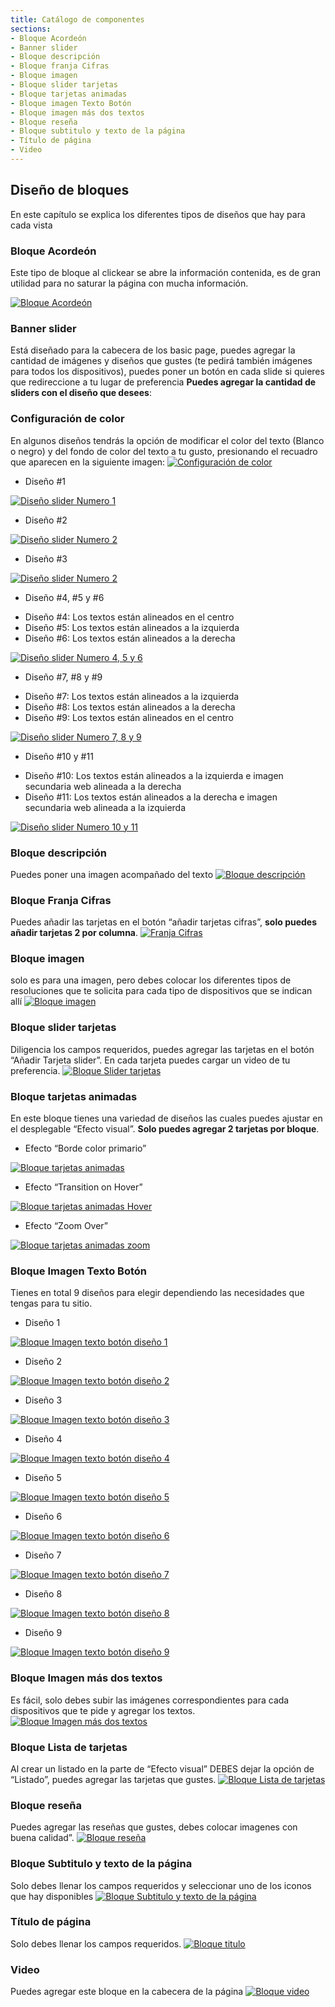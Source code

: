 ```yaml
---
title: Catálogo de componentes
sections:
- Bloque Acordeón
- Banner slider
- Bloque descripción
- Bloque franja Cifras
- Bloque imagen
- Bloque slider tarjetas
- Bloque tarjetas animadas
- Bloque imagen Texto Botón
- Bloque imagen más dos textos
- Bloque reseña
- Bloque subtitulo y texto de la página
- Título de página
- Video
---
```


## Diseño de bloques
En este capítulo se explica los diferentes tipos de diseños que hay para cada vista 

### **Bloque Acordeón**

Este tipo de bloque al clickear se abre la información contenida, es de gran utilidad para no saturar la página con mucha información.

<a href="assets/images/basic/acordeon.gif" data-magnify="gallery">
    <img class="img-responsive rounded" src="assets/images/basic/acordeon.gif" alt="Bloque Acordeón" />
</a>

### **Banner slider**

Está diseñado para la cabecera de los basic page, puedes agregar la cantidad de imágenes y diseños que gustes (te pedirá también imágenes para todos los dispositivos), puedes poner un botón en cada slide si quieres que redireccione a tu lugar de preferencia **Puedes agregar la cantidad de sliders con el diseño que desees**:

### **Configuración de color**

En algunos diseños tendrás la opción de modificar el color del texto (Blanco o negro) y del fondo de color del texto a tu gusto, presionando el recuadro que aparecen en la siguiente imagen: 
<a href="assets/images/basic/carrusel/color.jpg" data-magnify="gallery" >
    <img class="img-responsive rounded" src="assets/images/basic/carrusel/color.jpg" alt="Configuración de color" />
</a>

* Diseño #1

<a href="assets/images/basic/carrusel/1.jpg" data-magnify="gallery" >
    <img class="img-responsive rounded" src="assets/images/basic/carrusel/1.jpg" alt="Diseño slider Numero 1" />
</a>

* Diseño #2
<a href="assets/images/basic/carrusel/2.jpg" data-magnify="gallery" >
    <img class="img-responsive rounded" src="assets/images/basic/carrusel/2.jpg" alt="Diseño slider Numero 2" />
</a>

* Diseño #3
<a href="assets/images/basic/carrusel/3.jpg" data-magnify="gallery" >
    <img class="img-responsive rounded" src="assets/images/basic/carrusel/3.jpg" alt="Diseño slider Numero 2" />
</a>

* Diseño #4, #5 y #6
<ul>
  <li>Diseño #4: Los textos están alineados en el centro</li>
  <li>Diseño #5: Los textos están alineados a la izquierda</li>
  <li>Diseño #6: Los textos están alineados a la derecha</li>
</ul>
<a href="assets/images/basic/carrusel/4-5-6.jpg" data-magnify="gallery" >
    <img class="img-responsive rounded" src="assets/images/basic/carrusel/4-5-6.jpg" alt="Diseño slider Numero 4, 5 y 6" />
</a>

* Diseño #7, #8 y #9
<ul>
  <li>Diseño #7: Los textos están alineados a la izquierda</li>
  <li>Diseño #8: Los textos están alineados a la derecha</li>
  <li>Diseño #9: Los textos están alineados en el centro</li>
</ul>
<a href="assets/images/basic/carrusel/7-8-9.jpg" data-magnify="gallery" >
    <img class="img-responsive rounded" src="assets/images/basic/carrusel/7-8-9.jpg" alt="Diseño slider Numero 7, 8 y 9" />
</a>

* Diseño #10 y #11
<ul>
  <li>Diseño #10: Los textos están alineados a la izquierda e imagen secundaria web alineada a la derecha</li>
  <li>Diseño #11: Los textos están alineados a la derecha e imagen secundaria web alineada a la izquierda</li>
</ul>
<a href="assets/images/basic/carrusel/10-11.jpg" data-magnify="gallery" >
    <img class="img-responsive rounded" src="assets/images/basic/carrusel/7-8-9.jpg" alt="Diseño slider Numero 10 y 11" />
</a>

### **Bloque descripción**

Puedes poner una imagen acompañado del texto
<a href="assets/images/basic/bloque_descripcion.jpg" data-magnify="gallery">
    <img class="img-responsive rounded" src="assets/images/basic/bloque_descripcion.jpg" alt="Bloque descripción" />
</a>

### **Bloque Franja Cifras**

Puedes añadir las tarjetas en el botón “añadir tarjetas cifras”, **solo puedes añadir tarjetas 2 por columna**.
<a href="assets/images/basic/bloque_cifras.JPG" data-magnify="gallery">
    <img class="img-responsive rounded" src="assets/images/basic/bloque_cifras.JPG" alt="Franja Cifras" />
</a>

### **Bloque imagen**

solo es para una imagen, pero debes colocar los diferentes tipos de resoluciones que te solicita para cada tipo de dispositivos que se indican allí
<a href="assets/images/basic/bloque_imagen.jpg" data-magnify="gallery">
    <img class="img-responsive rounded" src="assets/images/basic/bloque_imagen.jpg" alt="Bloque imagen" />
</a>

### **Bloque slider tarjetas**

Diligencia los campos requeridos, puedes agregar las tarjetas en el botón “Añadir Tarjeta slider”. En cada tarjeta puedes cargar un video de tu preferencia.
<a href="assets/images/basic/bloque_tarjetas.jpg" data-magnify="gallery">
    <img class="img-responsive rounded" src="assets/images/basic/bloque_tarjetas.jpg" alt="Bloque Slider tarjetas" />
</a>

### **Bloque tarjetas animadas**

En este bloque tienes una variedad de diseños las cuales puedes ajustar en el desplegable “Efecto visual”. **Solo puedes agregar 2 tarjetas por bloque**.

* Efecto “Borde color primario”
<a href="assets/images/basic/bloque_animadas1.jpg" data-magnify="gallery">
    <img class="img-responsive rounded" src="assets/images/basic/bloque_animadas1.jpg" alt="Bloque tarjetas animadas" />
</a>

* Efecto “Transition on Hover”
<a href="assets/images/basic/bloque_animadas2.gif" data-magnify="gallery">
    <img class="img-responsive rounded" src="assets/images/basic/bloque_animadas2.gif" alt="Bloque tarjetas animadas Hover" />
</a>

* Efecto “Zoom Over”
<a href="assets/images/basic/bloque_animadas3.gif" data-magnify="gallery">
    <img class="img-responsive rounded" src="assets/images/basic/bloque_animadas3.gif" alt="Bloque tarjetas animadas zoom" />
</a>

### **Bloque Imagen Texto Botón**

Tienes en total 9 diseños para elegir dependiendo las necesidades que tengas para tu sitio. 

* Diseño 1 
<a href="assets/images/basic/diseno_1.jpg" data-magnify="gallery">
    <img class="img-responsive rounded" src="assets/images/basic/diseno_1.jpg" alt="Bloque Imagen texto botón diseño 1" />
</a>

* Diseño 2 
<a href="assets/images/basic/diseno_2.jpg" data-magnify="gallery">
    <img class="img-responsive rounded" src="assets/images/basic/diseno_2.jpg" alt="Bloque Imagen texto botón diseño 2" />
</a>

* Diseño 3 
<a href="assets/images/basic/diseno_3.jpg" data-magnify="gallery">
    <img class="img-responsive rounded" src="assets/images/basic/diseno_3.jpg" alt="Bloque Imagen texto botón diseño 3" />
</a>

* Diseño 4 
<a href="assets/images/basic/diseno_4.jpg" data-magnify="gallery">
    <img class="img-responsive rounded" src="assets/images/basic/diseno_4.jpg" alt="Bloque Imagen texto botón diseño 4" />
</a>

* Diseño 5 
<a href="assets/images/basic/diseno_5.jpg" data-magnify="gallery">
    <img class="img-responsive rounded" src="assets/images/basic/diseno_5.jpg" alt="Bloque Imagen texto botón diseño 5" />
</a>

* Diseño 6
<a href="assets/images/basic/diseno_6.jpg" data-magnify="gallery">
    <img class="img-responsive rounded" src="assets/images/basic/diseno_6.jpg" alt="Bloque Imagen texto botón diseño 6" />
</a>

* Diseño 7 
<a href="assets/images/basic/imagen_texto_boton_2.jpg" data-magnify="gallery">
    <img class="img-responsive rounded" src="assets/images/basic/imagen_texto_boton_2.jpg" alt="Bloque Imagen texto botón diseño 7" />
</a>

* Diseño 8
<a href="assets/images/basic/imagen_texto_boton_4.jpg" data-magnify="gallery">
    <img class="img-responsive rounded" src="assets/images/basic/imagen_texto_boton_4.jpg" alt="Bloque Imagen texto botón diseño 8" />
</a>

* Diseño 9
<a href="assets/images/basic/imagen_texto_boton_1.gif" data-magnify="gallery">
    <img class="img-responsive rounded" src="assets/images/basic/imagen_texto_boton_1.gif" alt="Bloque Imagen texto botón diseño 9" />
</a>


### **Bloque Imagen más dos textos**

Es fácil, solo debes subir las imágenes correspondientes para cada dispositivos que te pide y agregar los textos.
<a href="assets/images/basic/bloque_imagen_textos.jpg" data-magnify="gallery">
    <img class="img-responsive rounded" src="assets/images/basic/bloque_imagen_textos.jpg" alt="Bloque Imagen más dos textos" />
</a>

### **Bloque Lista de tarjetas**

Al crear un listado en la parte de “Efecto visual” DEBES dejar la opción de “Listado”, puedes agregar las tarjetas que gustes.
<a href="assets/images/basic/bloque_lista_tarjetas.jpg" data-magnify="gallery">
    <img class="img-responsive rounded" src="assets/images/basic/bloque_lista_tarjetas.jpg" alt="Bloque Lista de tarjetas" />
</a>

### **Bloque reseña**

Puedes agregar las reseñas que gustes, debes colocar imagenes con buena calidad”.
<a href="assets/images/basic/bloque_resena.gif" data-magnify="gallery">
    <img class="img-responsive rounded" src="assets/images/basic/bloque_resena.gif" alt="Bloque reseña" />
</a>

### **Bloque Subtitulo y texto de la página**

Solo debes llenar los campos requeridos y seleccionar uno de los iconos que hay disponibles
<a href="assets/images/basic/bloque_subtitulo.jpg" data-magnify="gallery">
    <img class="img-responsive rounded" src="assets/images/basic/bloque_subtitulo.jpg" alt="Bloque Subtitulo y texto de la página" />
</a>

### **Título de página**

Solo debes llenar los campos requeridos.
<a href="assets/images/basic/bloque_titulo.jpg" data-magnify="gallery">
    <img class="img-responsive rounded" src="assets/images/basic/bloque_titulo.jpg" alt="Bloque titulo" />
</a>

### **Video**

Puedes agregar este bloque en la cabecera de la página
<a href="assets/images/basic/video.jpg" data-magnify="gallery">
    <img class="img-responsive rounded" src="assets/images/basic/video.jpg" alt="Bloque video" />
</a>

